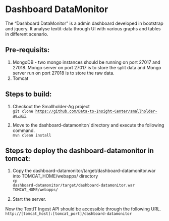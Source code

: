 Dashboard DataMonitor
======================

The “Dashboard DataMonitor” is a admin dashboard developed in bootstrap and jquery. It analyse textit-data through UI with various graphs and tables in different scenario.

Pre-requisits:
--------------

1. MongoDB - two mongo instances should be running on port 27017 and 27018. Mongo server on port 27017 is to store the split data and Mongo server run on port 27018 is to store the raw data.</br>
2. Tomcat

Steps to build:
--------------

1. Checkout the Smallholder-Ag project</br>
<code>git clone https://github.com/Data-to-Insight-Center/smallholder-ag.git</code>

2. Move to the dashboard-datamonitor/ directory and execute the following command.</br>
<code>mvn clean install</code>

Steps to deploy the dashboard-datamonitor in tomcat:
--------------

1. Copy the dashboard-datamonitor/target/dashboard-datamonitor.war into TOMCAT_HOME/webapps/ directory</br>
<code>cp dashboard-datamonitor/target/dashboard-datamonitor.war TOMCAT_HOME/webapps/</code>

2. Start the server.

Now the TextIT Ingest API should be accessible through the following URL.
<code>http://[tomcat_host]:[tomcat_port]/dashboard-datamonitor</code>
